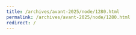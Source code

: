 ```yaml
---
title: /archives/avant-2025/node/1280.html
permalink: /archives/avant-2025/node/1280.html
redirect: /
---
```

